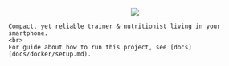 <p align="center">
    <img src="https://user-images.githubusercontent.com/59512535/169715802-00f08719-01c5-4663-b729-18de6797d820.svg">

    Compact, yet reliable trainer & nutritionist living in your smartphone.
    <br>
    For guide about how to run this project, see [docs](docs/docker/setup.md).
</p>

